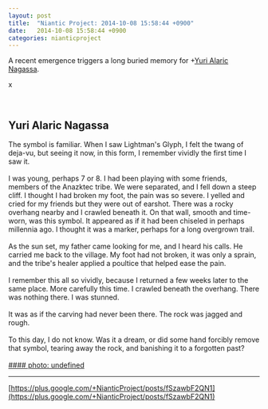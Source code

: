 ```yaml
---
layout: post
title:  "Niantic Project: 2014-10-08 15:58:44 +0900"
date:   2014-10-08 15:58:44 +0900
categories: nianticproject
---
```

A recent emergence triggers a long buried memory for +[Yuri Alaric Nagassa](https://plus.google.com/108841352205789260050 "").

x<div class="shared"><br /><h2>Yuri Alaric Nagassa</h2>The symbol is familiar. When I saw Lightman's Glyph, I felt the twang of deja-vu, but seeing it now, in this form, I remember vividly the first time I saw it.<br /><br />I was young, perhaps 7 or 8. I had been playing with some friends, members of the Anazktec tribe. We were separated, and I fell down a steep cliff. I thought I had broken my foot, the pain was so severe. I yelled and cried for my friends but they were out of earshot. There was a rocky overhang nearby and I crawled beneath it. On that wall, smooth and time-worn, was this symbol. It appeared as if it had been chiseled in perhaps millennia ago. I thought it was a marker, perhaps for a long overgrown trail. <br /><br />As the sun set, my father came looking for me, and I heard his calls. He carried me back to the village. My foot had not broken, it was only a sprain, and the tribe's healer applied a poultice that helped ease the pain.<br /><br />I remember this all so vividly, because I returned a few weeks later to the same place. More carefully this time. I crawled beneath the overhang. There was nothing there. I was stunned.<br /><br />It was as if the carving had never been there. The rock was jagged and rough. <br /><br />To this day, I do not know. Was it a dream, or did some hand forcibly remove that symbol, tearing away the rock, and banishing it to a forgotten past?<br /><br /></div>
[#### photo: undefined](https://lh4.googleusercontent.com/-ZXJgCaZsfwI/VDTfRT1LOnI/AAAAAAAAAJk/-wPNSmpAPEk/Disappear.png "")
- - -
[https://plus.google.com/+NianticProject/posts/fSzawbF2QN1](https://plus.google.com/+NianticProject/posts/fSzawbF2QN1)

